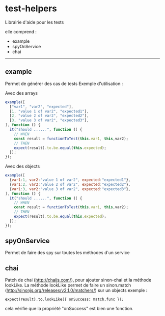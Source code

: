# test-helpers

Librairie d'aide pour les tests

elle comprend :

* example
* spyOnService
* chai

***

## example

Permet de générer des cas de tests
Exemple d'utilisation :

Avec des arrays

```javascript
example([
  ["var1", "var2", "expected"],
  [1, "value 1 of var2", "expected1"],
  [2, "value 2 of var2", "expected2"],
  [3, "value 3 of var2", "expected3"],
], function () {
  it("should ......", function () {
    // WHEN
    const result = functionToTest(this.var1, this,var2);
    // THEN
    expect(result).to.be.equal(this.expected);
  });
});
```

Avec des objects

```javascript
example([
  {var1:1, var2:"value 1 of var2", expected:"expected1"},
  {var1:2, var2:"value 2 of var2", expected:"expected2"},
  {var1:3, var2:"value 3 of var2", expected:"expected3"},
], function () {
  it("should ......", function () {
    // WHEN
    const result = functionToTest(this.var1, this,var2);
    // THEN
    expect(result).to.be.equal(this.expected);
  });
});
```

## spyOnService

Permet de faire des spy sur toutes les méthodes d'un service

## chai

Patch de chai (<http://chaijs.com/>), pour ajouter sinon-chai et la méthode lookLike.
La méthode lookLike permet de faire un sinon.match (<http://sinonjs.org/releases/v2.1.0/matchers/>) sur un objects
exemple :

`expect(result).to.lookLike({ onSuccess: match.func });`

cela vérifie que la propriété "onSuccess" est bien une fonction.

